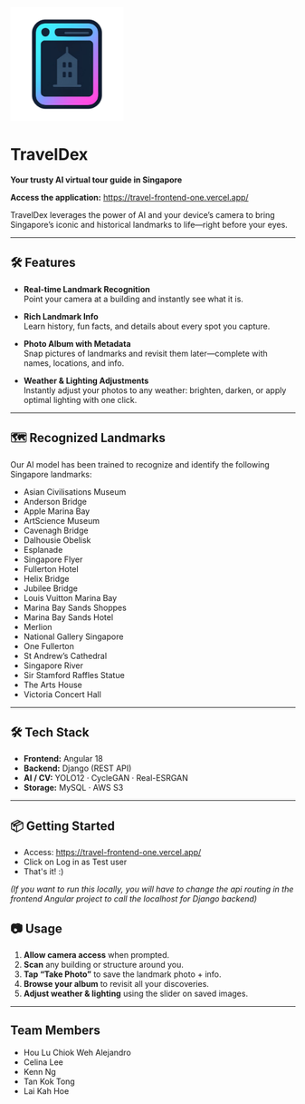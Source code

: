 <img src="./Design/logo_image2.png" alt="TravelDex Logo" width="200" />

# TravelDex

**Your trusty AI virtual tour guide in Singapore**

**Access the application:** https://travel-frontend-one.vercel.app/

TravelDex leverages the power of AI and your device’s camera to bring Singapore’s iconic and historical landmarks to life—right before your eyes.

---

## 🛠️ Features

- **Real-time Landmark Recognition**  
  Point your camera at a building and instantly see what it is.

- **Rich Landmark Info**  
  Learn history, fun facts, and details about every spot you capture.

- **Photo Album with Metadata**  
  Snap pictures of landmarks and revisit them later—complete with names, locations, and info.

- **Weather & Lighting Adjustments**  
  Instantly adjust your photos to any weather: brighten, darken, or apply optimal lighting with one click.

---

## 🗺️ Recognized Landmarks

Our AI model has been trained to recognize and identify the following Singapore landmarks:

- Asian Civilisations Museum  
- Anderson Bridge  
- Apple Marina Bay  
- ArtScience Museum  
- Cavenagh Bridge  
- Dalhousie Obelisk  
- Esplanade  
- Singapore Flyer  
- Fullerton Hotel  
- Helix Bridge  
- Jubilee Bridge  
- Louis Vuitton Marina Bay  
- Marina Bay Sands Shoppes  
- Marina Bay Sands Hotel  
- Merlion  
- National Gallery Singapore  
- One Fullerton  
- St Andrew’s Cathedral  
- Singapore River  
- Sir Stamford Raffles Statue  
- The Arts House  
- Victoria Concert Hall  

---

## 🛠️ Tech Stack

- **Frontend:** Angular 18
- **Backend:** Django (REST API)
- **AI / CV:** YOLO12 · CycleGAN · Real-ESRGAN
- **Storage:** MySQL · AWS S3

---

## 📦 Getting Started

- Access: https://travel-frontend-one.vercel.app/
- Click on Log in as Test user
- That's it! :)

*(If you want to run this locally, you will have to change the api routing in the frontend Angular project to call the localhost for Django backend)*

## 📷 Usage

1. **Allow camera access** when prompted.
2. **Scan** any building or structure around you.
3. **Tap “Take Photo”** to save the landmark photo + info.
4. **Browse your album** to revisit all your discoveries.
5. **Adjust weather & lighting** using the slider on saved images.

---

## Team Members

* Hou Lu Chiok Weh Alejandro
* Celina Lee
* Kenn Ng
* Tan Kok Tong
* Lai Kah Hoe
